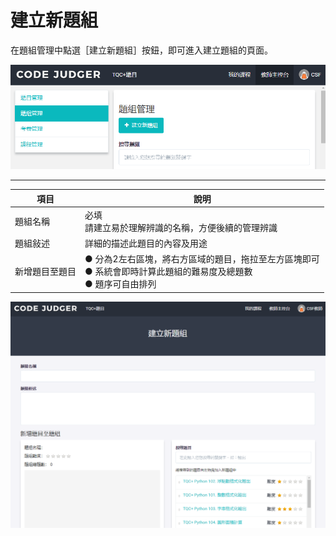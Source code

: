 # 建立新題組 #

在題組管理中點選［建立新題組］按鈕，即可進入建立題組的頁面。

![](/assets/cjmd02教師主控台-02-題組管理-00.png)

---

|項目                           |說明               |
|-------------------------------|-------------------|
|題組名稱 |必填<br>請建立易於理解辨識的名稱，方便後續的管理辨識|
|題組敍述 |詳細的描述此題目的內容及用途|
|新增題目至題目|● 分為2左右區塊，將右方區域的題目，拖拉至左方區塊即可<br>● 系統會即時計算此題組的難易度及總題數<br>● 題序可自由排列|

![](/assets/cjmd02教師主控台-02-題組管理-01-建立新題組-01.png)